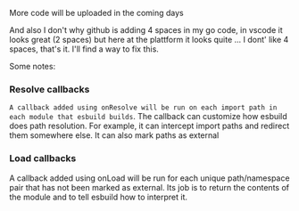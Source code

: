 More code will be uploaded in the coming days

And also I don't why github is adding 4 spaces in my go code, in vscode it looks great (2 spaces) but here at the plattform it looks quite ... I dont' like 4 spaces, that's it. I'll find a way to fix this.

Some notes:

### Resolve callbacks

`A callback added using onResolve will be run on each import path in each module that esbuild builds`. The callback can customize how esbuild does path resolution. For example, it can intercept import paths and redirect them somewhere else. It can also mark paths as external

### Load callbacks

A callback added using onLoad will be run for each unique path/namespace pair that has not been marked as external. Its job is to return the contents of the module and to tell esbuild how to interpret it.
